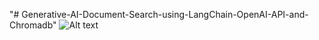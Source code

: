 "# Generative-AI-Document-Search-using-LangChain-OpenAI-API-and-Chromadb" 
![Alt text](https://183-82-10-32.s3.ap-south-1.amazonaws.com/Git+Image.png)
